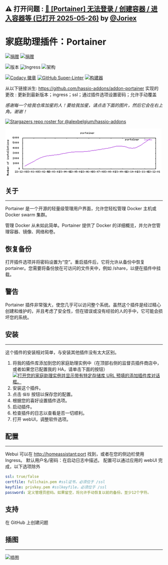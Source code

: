 ## &#9888; 打开问题 : [🐛 [Portainer] 无法登录 / 创建容器 / 进入容器等 (已打开 2025-05-26)](https://github.com/alexbelgium/hassio-addons/issues/1877) by [@Joriex](https://github.com/Joriex)

# 家庭助理插件：Portainer

[![捐赠][donation-badge]](https://www.buymeacoffee.com/alexbelgium)
[![捐赠][paypal-badge]](https://www.paypal.com/donate/?hosted_button_id=DZFULJZTP3UQA)

![版本](https://img.shields.io/badge/dynamic/json?label=Version&query=%24.version&url=https%3A%2F%2Fraw.githubusercontent.com%2Falexbelgium%2Fhassio-addons%2Fmaster%2Fportainer%2Fconfig.json)
![Ingress](https://img.shields.io/badge/dynamic/json?label=Ingress&query=%24.ingress&url=https%3A%2F%2Fraw.githubusercontent.com%2Falexbelgium%2Fhassio-addons%2Fmaster%2Fportainer%2Fconfig.json)
![架构](https://img.shields.io/badge/dynamic/json?color=success&label=Arch&query=%24.arch&url=https%3A%2F%2Fraw.githubusercontent.com%2Falexbelgium%2Fhassio-addons%2Fmaster%2Fportainer%2Fconfig.json)

[![Codacy 徽章](https://app.codacy.com/project/badge/Grade/9c6cf10bdbba45ecb202d7f579b5be0e)](https://www.codacy.com/gh/alexbelgium/hassio-addons/dashboard?utm_source=github.com&utm_medium=referral&utm_content=alexbelgium/hassio-addons&utm_campaign=Badge_Grade)
[![GitHub Super-Linter](https://img.shields.io/github/actions/workflow/status/alexbelgium/hassio-addons/weekly-supelinter.yaml?label=Lint%20code%20base)](https://github.com/alexbelgium/hassio-addons/actions/workflows/weekly-supelinter.yaml)
[![构建器](https://img.shields.io/github/actions/workflow/status/alexbelgium/hassio-addons/onpush_builder.yaml?label=Builder)](https://github.com/alexbelgium/hassio-addons/actions/workflows/onpush_builder.yaml)

[donation-badge]: https://img.shields.io/badge/Buy%20me%20a%20coffee%20(no%20paypal)-%23d32f2f?logo=buy-me-a-coffee&style=flat&logoColor=white
[paypal-badge]: https://img.shields.io/badge/Buy%20me%20a%20coffee%20with%20Paypal-0070BA?logo=paypal&style=flat&logoColor=white

从以下链接派生: https://github.com/hassio-addons/addon-portainer
实现的更改 : 更新到最新版本；ingress；ssl；通过插件选项设置密码；允许手动覆盖

_感谢每一个给我仓库加星的人！要给我加星，请点击下面的图片，然后它会在右上角。谢谢！_

[![Stargazers repo roster for @alexbelgium/hassio-addons](https://raw.githubusercontent.com/alexbelgium/hassio-addons/master/.github/stars2.svg)](https://github.com/alexbelgium/hassio-addons/stargazers)

![下载演变](https://raw.githubusercontent.com/alexbelgium/hassio-addons/master/portainer/stats.png)

## 关于

---

Portainer 是一个开源的轻量级管理用户界面，允许您轻松管理 Docker 主机或 Docker swarm 集群。

管理 Docker 从未如此简单。Portainer 提供了 Docker 的详细概览，并允许您管理容器、镜像、网络和卷。

## 恢复备份

打开插件选项并将密码设置为“空”。重启插件后，它将允许从备份中恢复 portainer。您需要将备份放在可访问的文件夹中，例如 /share，以便在插件中挂载。

## 警告

Portainer 插件非常强大，使您几乎可以访问整个系统。虽然这个插件是经过精心创建和维护的，并且考虑了安全性，但在错误或没有经验的人的手中，它可能会损坏您的系统。

## 安装

---

这个插件的安装相对简单，与安装其他插件没有太大区别。

1. 将我的插件库添加到您的家庭助理实例中（在顶部右侧的监督员插件商店中，或者如果您已配置我的 HA，请单击下面的按钮）
   [![打开您的家庭助理实例并显示带有特定存储库 URL 预填的添加插件库对话框。](https://my.home-assistant.io/badges/supervisor_add_addon_repository.svg)](https://my.home-assistant.io/redirect/supervisor_add_addon_repository/?repository_url=https%3A%2F%2Fgithub.com%2Falexbelgium%2Fhassio-addons)
2. 安装这个插件。
3. 点击 `保存` 按钮以保存您的配置。
4. 根据您的喜好设置插件选项。
5. 启动插件。
6. 检查插件的日志以查看是否一切顺利。
7. 打开 webUI，调整软件选项。

## 配置

---

Webui 可以在 <http://homeassistant:port> 找到，或者在您的侧边栏使用 Ingress。
默认用户名/密码：在启动日志中描述。
配置可以通过应用的 webUI 完成，以下选项除外

```yaml
ssl: true/false
certfile: fullchain.pem #ssl证书，必须位于 /ssl
keyfile: privkey.pem #sslkeyfile，必须位于 /ssl
password: 定义管理员密码。如果留空，将允许手动恢复以前的备份。至少12个字符。
```

## 支持

在 GitHub 上创建问题

## 插图

---

![插图](https://github.com/hassio-addons/addon-portainer/raw/main/images/screenshot.png)